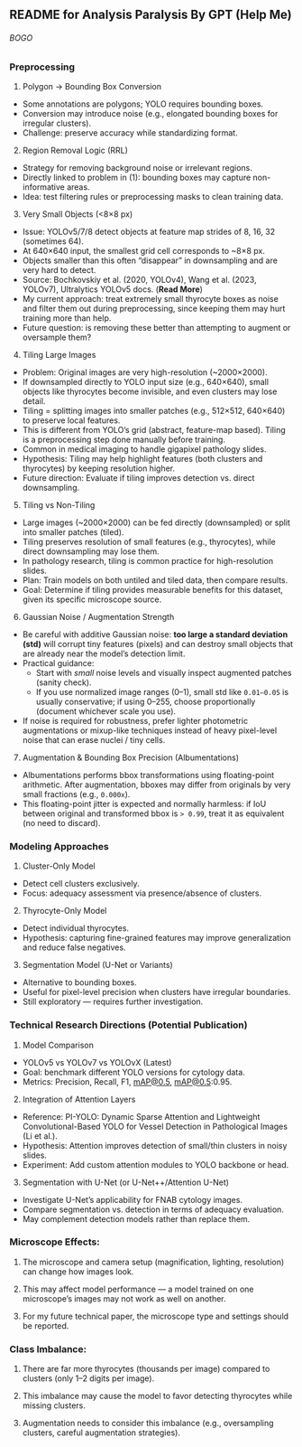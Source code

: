 ## README for Analysis Paralysis By GPT (Help Me)
###### BOGO
### Preprocessing

1. Polygon → Bounding Box Conversion
 - Some annotations are polygons; YOLO requires bounding boxes.
 - Conversion may introduce noise (e.g., elongated bounding boxes for irregular clusters).
 - Challenge: preserve accuracy while standardizing format.

2. Region Removal Logic (RRL)
 - Strategy for removing background noise or irrelevant regions.
 - Directly linked to problem in (1): bounding boxes may capture non-informative areas.
 - Idea: test filtering rules or preprocessing masks to clean training data.

3. Very Small Objects (<8×8 px)
 - Issue: YOLOv5/7/8 detect objects at feature map strides of 8, 16, 32 (sometimes 64).
 - At 640×640 input, the smallest grid cell corresponds to ~8×8 px.
 - Objects smaller than this often “disappear” in downsampling and are very hard to detect.
 - Source: Bochkovskiy et al. (2020, YOLOv4), Wang et al. (2023, YOLOv7), Ultralytics YOLOv5 docs. (**Read More**)
 - My current approach: treat extremely small thyrocyte boxes as noise and filter them out during preprocessing, since keeping them may hurt training more than help.
 - Future question: is removing these better than attempting to augment or oversample them?

4. Tiling Large Images
 - Problem: Original images are very high-resolution (~2000×2000). 
 - If downsampled directly to YOLO input size (e.g., 640×640), small objects like thyrocytes become invisible, and even clusters may lose detail.
 - Tiling = splitting images into smaller patches (e.g., 512×512, 640×640) to preserve local features.
 - This is different from YOLO’s grid (abstract, feature-map based). Tiling is a preprocessing step done manually before training.
 - Common in medical imaging to handle gigapixel pathology slides.
 - Hypothesis: Tiling may help highlight features (both clusters and thyrocytes) by keeping resolution higher.
 - Future direction: Evaluate if tiling improves detection vs. direct downsampling.

5. Tiling vs Non-Tiling
 - Large images (~2000×2000) can be fed directly (downsampled) or split into smaller patches (tiled).
 - Tiling preserves resolution of small features (e.g., thyrocytes), while direct downsampling may lose them.
 - In pathology research, tiling is common practice for high-resolution slides.
 - Plan: Train models on both untiled and tiled data, then compare results.
 - Goal: Determine if tiling provides measurable benefits for this dataset, given its specific microscope source.

6. Gaussian Noise / Augmentation Strength
 - Be careful with additive Gaussian noise: **too large a standard deviation (std)** will corrupt tiny features (pixels) and can destroy small objects that are already near the model’s detection limit.
 - Practical guidance:
   - Start with *small* noise levels and visually inspect augmented patches (sanity check).
   - If you use normalized image ranges (0–1), small std like `0.01–0.05` is usually conservative; if using 0–255, choose proportionally (document whichever scale you use).
 - If noise is required for robustness, prefer lighter photometric augmentations or mixup-like techniques instead of heavy pixel-level noise that can erase nuclei / tiny cells.

7. Augmentation & Bounding Box Precision (Albumentations)
 - Albumentations performs bbox transformations using floating-point arithmetic. After augmentation, bboxes may differ from originals by very small fractions (e.g., `0.000x`).
 - This floating-point jitter is expected and normally harmless: if IoU between original and transformed bbox is `> 0.99`, treat it as equivalent (no need to discard).

### Modeling Approaches

1. Cluster-Only Model

 - Detect cell clusters exclusively.
 - Focus: adequacy assessment via presence/absence of clusters.

2. Thyrocyte-Only Model

 - Detect individual thyrocytes.
 - Hypothesis: capturing fine-grained features may improve generalization and reduce false negatives.

3. Segmentation Model (U-Net or Variants)

 - Alternative to bounding boxes.
 - Useful for pixel-level precision when clusters have irregular boundaries.
 - Still exploratory — requires further investigation.

### Technical Research Directions (Potential Publication)

1. Model Comparison
 - YOLOv5 vs YOLOv7 vs YOLOvX (Latest)
 - Goal: benchmark different YOLO versions for cytology data.
 - Metrics: Precision, Recall, F1, mAP@0.5, mAP@0.5:0.95.

2. Integration of Attention Layers

 - Reference: PI-YOLO: Dynamic Sparse Attention and Lightweight Convolutional-Based YOLO for Vessel Detection in Pathological Images (Li et al.).
 - Hypothesis: Attention improves detection of small/thin clusters in noisy slides.
 - Experiment: Add custom attention modules to YOLO backbone or head.

3. Segmentation with U-Net (or U-Net++/Attention U-Net)

 - Investigate U-Net’s applicability for FNAB cytology images.
 - Compare segmentation vs. detection in terms of adequacy evaluation.
 - May complement detection models rather than replace them.

### Microscope Effects:

1. The microscope and camera setup (magnification, lighting, resolution) can change how images look.

2. This may affect model performance — a model trained on one microscope’s images may not work as well on another.

3. For my future technical paper, the microscope type and settings should be reported.

### Class Imbalance:

1. There are far more thyrocytes (thousands per image) compared to clusters (only 1–2 digits per image).

2. This imbalance may cause the model to favor detecting thyrocytes while missing clusters.

3. Augmentation needs to consider this imbalance (e.g., oversampling clusters, careful augmentation strategies).